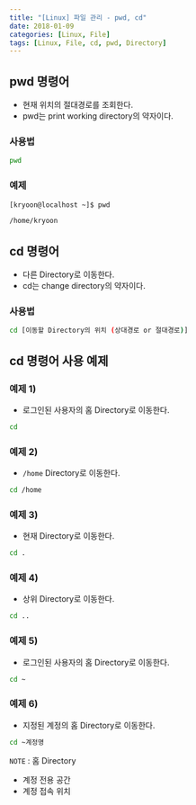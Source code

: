 ```yaml
---
title: "[Linux] 파일 관리 - pwd, cd"
date: 2018-01-09
categories: [Linux, File]
tags: [Linux, File, cd, pwd, Directory]
---
```


## pwd 명령어

- 현재 위치의 절대경로를 조회한다.
- pwd는 print working directory의 약자이다.

### 사용법

```bash
pwd
```

### 예제

```bash
[kryoon@localhost ~]$ pwd

/home/kryoon
```

## cd 명령어

- 다른 Directory로 이동한다.
- cd는 change directory의 약자이다.

### 사용법

```bash
cd [이동할 Directory의 위치 (상대경로 or 절대경로)]
```

## cd 명령어 사용 예제
### 예제 1)

- 로그인된 사용자의 홈 Directory로 이동한다.

```bash
cd
```

### 예제 2)

- `/home` Directory로 이동한다.

```bash
cd /home
```

### 예제 3)

- 현재 Directory로 이동한다.

```bash
cd .
```

### 예제 4)

- 상위 Directory로 이동한다.

```bash
cd ..
```

### 예제 5)

- 로그인된 사용자의 홈 Directory로 이동한다.

```bash
cd ~
```

### 예제 6)

- 지정된 계정의 홈 Directory로 이동한다.

```bash
cd ~계정명
```

`NOTE` : 홈 Directory

- 계정 전용 공간
- 계정 접속 위치